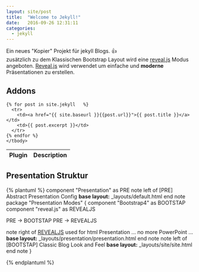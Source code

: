 ```yaml
---
layout: site/post
title:  "Welcome to Jekyll!"
date:   2016-09-26 12:31:11
categories:
  - jekyll
---
```


 Ein neues "Kopier" Projekt für jekyll Blogs. :+1:   
 zusätzlich zu dem Klassischen Bootstrap Layout wird eine [reveal.js][revealjs] Modus angeboten.
 [Reveal.js][revealjs] wird verwendet um einfache und __moderne__ Präsentationen zu erstellen.

<!--more-->

## Addons

<table class="table table-striped">
    <thead>
      <tr>
        <th>Plugin</th>
        <th>Description</th>
      </tr>
    </thead>
    <tbody>


    {% for post in site.jekyll   %}    
      <tr>
        <td><a href="{{ site.baseurl }}{{post.url}}">{{ post.title }}</a></td>
        <td>{{ post.excerpt }}</td>
      </tr>
    {% endfor %}
    </tbody>
  </table>


## Presentation Struktur

{% plantuml %}
 component "Presentation" as PRE
 note left of [PRE]
   Abstract Presentation Config
   <b>base layout:</b> _layouts/default.html
 end note
package "Presentation Modes" {
  component "Bootstrap4" as BOOTSTAP
  component "reveal.js" as REVEALJS

  PRE -> BOOTSTAP
  PRE -> REVEALJS

  note right of [REVEALJS]
    used for html Presentation ...
    no more PowerPoint ...
    <b>base layout:</b> _layouts/presentation/presentation.html
  end note
  note left of [BOOTSTAP]
    Classic Blog Look and Feel
    <b>base layout:</b> _layouts/site/site.html
  end note
}

{% endplantuml %}

[revealjs]:https://github.com/hakimel/reveal.js
